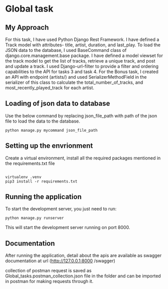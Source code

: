 # Global task

## My Approach

For this task, I have used Python Django Rest Framework. I have defined a Track model with attributes- title, artist, duration, and last_play. To load the JSON data to the database, I used BaseCommand class of django.core.management.base package. I have defined a model viewset for the track model to get the list of tracks, retrieve a unique track, and post and update a track. I used Django-url-filter to provide a filter and ordering capabilities to the API for tasks 3 and task 4. For the Bonus task, I created an API with endpoint (artists/) and used SerializerMethodField in the serializer of this class to calculate the total_number_of_tracks, and most_recently_played_track for each artist.

## Loading of json data to database
Use the below command by replacing json_file_path with path of the json file to load the data to the database.

 ```
 python manage.py mycommand json_file_path

 ```


## Setting up the envrionment
Create a virtual environment, install all the required packages mentioned in the requirements.txt file

```

virtualenv .venv
pip3 install -r requirements.txt

```

## Running the application


To start the development server, you just need to run: 

```
python manage.py runserver

```

This will start the development server running on port 8000. 


## Documentation
After running the application, detail about the apis are available as swagger documentation at url (http://127.0.0.1:8000
/swagger)

collection of postman request is saved as Global_tasks.postman_collection.json file in the folder and can be imported in postman for making requests through it. 

  
